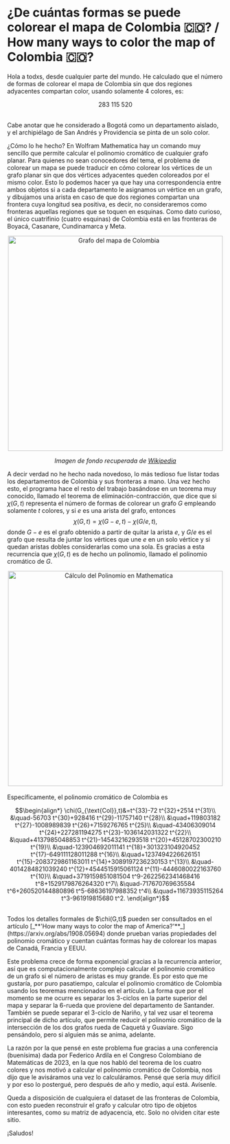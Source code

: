 # ¿De cuántas formas se puede colorear el mapa de Colombia 🇨🇴? / How many ways to color the map of Colombia 🇨🇴?

Hola a todxs, desde cualquier parte del mundo. He calculado que el número de formas de colorear el mapa de Colombia sin que dos regiones adyacentes compartan color, usando solamente 4 colores, es:<br>
```math
283\ 115\ 520
```
<br>
Cabe anotar que he considerado a Bogotá como un departamento aislado, y el archipiélago de San Andrés y Providencia se pinta de un solo color.

¿Cómo lo he hecho? En Wolfram Mathematica hay un comando muy sencillo que permite calcular el polinomio cromático de cualquier grafo planar. Para quienes no sean conocedores del tema, el problema de colorear un mapa se puede traducir en cómo colorear los vértices de un grafo planar sin que dos vértices adyacentes queden coloreados por el mismo color. Esto lo podemos hacer ya que hay una correspondencia entre ambos objetos si a cada departamento le asignamos un vértice en un grafo, y dibujamos una arista en caso de que dos regiones compartan una frontera cuya longitud sea positiva, es decir, no consideraremos como fronteras aquellas regiones que se toquen en esquinas. Como dato curioso, el único cuatrifinio (cuatro esquinas) de Colombia está en las fronteras de Boyacá, Casanare, Cundinamarca y Meta.
<div align="center">
  <img src="https://github.com/user-attachments/assets/2e2cee12-287f-4cfd-9546-9c80d037e079" alt="Grafo del mapa de Colombia" width="500"/>
  
  _Imagen de fondo recuperada de [Wikipedia](https://es.m.wikipedia.org/wiki/Archivo:Mapa_de_Colombia_(departamentos).svg)_
</div>

A decir verdad no he hecho nada novedoso, lo más tedioso fue listar todas los departamentos de Colombia y sus fronteras a mano. Una vez hecho esto, el programa hace el resto del trabajo basándose en un teorema muy conocido, llamado el teorema de eliminación-contracción, que dice que si $\chi(G,t)$ representa el número de formas de colorear un grafo $G$ empleando solamente $t$ colores, y si $e$ es una arista del grafo, entonces $$\chi(G, t)=\chi(G-e, t)-\chi(G / e, t),$$ donde $G-e$ es el grafo obtenido a partir de quitar la arista $e$, y $G/e$ es el grafo que resulta de juntar los vértices que une $e$ en un solo vértice y si quedan aristas dobles considerarlas como una sola. Es gracias a esta recurrencia que $\chi(G,t)$ es de hecho un polinomio, llamado el polinomio cromático de $G$.

<div align="center">
  <img src="https://github.com/user-attachments/assets/9d5d99ac-e16d-4cc8-ad3a-918ac62a7395" alt="Cálculo del Polinomio en Mathematica" width="500"/>
</div>
<br>
Específicamente, el polinomio cromático de Colombia es

```math
\begin{align*}
    \chi(G_{\text{Col}},t)&=t^{33}-72 t^{32}+2514 t^{31}\\
    &\quad-56703 t^{30}+928416 t^{29}-11757140 t^{28}\\
    &\quad+119803182 t^{27}-1008989839 t^{26}+7159276765 t^{25}\\
    &\quad-43406309014 t^{24}+227281194275 t^{23}-1036142031322 t^{22}\\
    &\quad+4137985048853 t^{21}-14543216293518 t^{20}+45128702300210 t^{19}\\
    &\quad-123904692011141 t^{18}+301323104920452 t^{17}-649111128011288 t^{16}\\
    &\quad+1237494226626151 t^{15}-2083729861163011 t^{14}+3089197236230153 t^{13}\\
    &\quad-4014284821039240 t^{12}+4544515915061124 t^{11}-4446080022163760 t^{10}\\
    &\quad+3719159851081504 t^9-2622562341468416 t^8+1529179876264320 t^7\\
    &\quad-717670769635584 t^6+260520144880896 t^5-68636197988352 t^4\\
    &\quad+11673935115264 t^3-961919815680 t^2.
\end{align*}
```
<br>
Todos los detalles formales de $\chi(G,t)$ pueden ser consultados en el artículo [_**'How many ways to color the map of America?'**_](https://arxiv.org/abs/1908.05694) donde prueban varias propiedades del polinomio cromático y cuentan cuántas formas hay de colorear los mapas de Canadá, Francia y EEUU.

Este problema crece de forma exponencial gracias a la recurrencia anterior, así que es computacionalmente complejo calcular el polinomio cromático de un grafo si el número de aristas es muy grande. Es por esto que me gustaría, por puro pasatiempo, calcular el polinomio cromático de Colombia usando los teoremas mencionados en el artículo. La forma que por el momento se me ocurre es separar los 3-ciclos en la parte superior del mapa y separar la 6-rueda que proviene del departamento de Santander. También se puede separar el 3-ciclo de Nariño, y tal vez usar el teorema principal de dicho artículo, que permite reducir el polinomio cromático de la intersección de los dos grafos rueda de Caquetá y Guaviare. Sigo pensándolo, pero si alguien más se anima, adelante.

La razón por la que pensé en este problema fue gracias a una conferencia (buenísima) dada por Federico Ardila en el Congreso Colombiano de Matemáticas de 2023, en la que nos habló del teorema de los cuatro colores y nos motivó a calcular el polinomio cromático de Colombia, nos dijo que le avisáramos una vez lo calculáramos. Pensé que sería muy difícil y por eso lo postergué, pero después de año y medio, aquí está. Avísenle.

Queda a disposición de cualquiera el dataset de las fronteras de Colombia, con esto pueden reconstruir el grafo y calcular otro tipo de objetos interesantes, como su matriz de adyacencia, etc. Solo no olviden citar este sitio.

¡Saludos!
